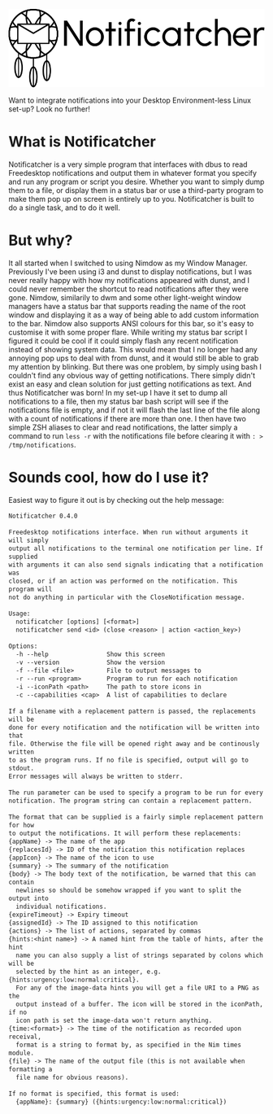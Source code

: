 ![Notificatcher logo](https://github.com/PMunch/notificatcher/blob/master/notificatcher.png)

Want to integrate notifications into your Desktop Environment-less Linux
set-up? Look no further!

# What is Notificatcher
Notificatcher is a very simple program that interfaces with dbus to read
Freedesktop notifications and output them in whatever format you specify and run
any program or script you desire.  Whether you want to simply dump them to a
file, or display them in a status bar or use a third-party program to make them
pop up on screen is entirely up to you. Notificatcher is built to do a single
task, and to do it well.

# But why?
It all started when I switched to using Nimdow as my Window Manager. Previously
I've been using i3 and dunst to display notifications, but I was never really
happy with how my notifications appeared with dunst, and I could never remember
the shortcut to read notifications after they were gone. Nimdow, similarily to
dwm and some other light-weight window managers have a status bar that supports
reading the name of the root window and displaying it as a way of being able
to add custom information to the bar. Nimdow also supports ANSI colours for
this bar, so it's easy to customise it with some proper flare. While writing my
status bar script I figured it could be cool if it could simply flash any
recent notification instead of showing system data. This would mean that I no
longer had any annoying pop ups to deal with from dunst, and it would still be
able to grab my attention by blinking. But there was one problem, by simply
using bash I couldn't find any obvious way of getting notifications. There
simply didn't exist an easy and clean solution for just getting notifications
as text. And thus Notificatcher was born! In my set-up I have it set to dump
all notifications to a file, then my status bar bash script will see if the
notifications file is empty, and if not it will flash the last line of the file
along with a count of notifications if there are more than one. I then have two
simple ZSH aliases to clear and read notifications, the latter simply a command
to run `less -r` with the notifications file before clearing it with
`: > /tmp/notifications`.

# Sounds cool, how do I use it?
Easiest way to figure it out is by checking out the help message:

```
Notificatcher 0.4.0

Freedesktop notifications interface. When run without arguments it will simply
output all notifications to the terminal one notification per line. If supplied
with arguments it can also send signals indicating that a notification was
closed, or if an action was performed on the notification. This program will
not do anything in particular with the CloseNotification message.

Usage:
  notificatcher [options] [<format>]
  notificatcher send <id> (close <reason> | action <action_key>)

Options:
  -h --help                Show this screen
  -v --version             Show the version
  -f --file <file>         File to output messages to
  -r --run <program>       Program to run for each notification
  -i --iconPath <path>     The path to store icons in
  -c --capabilities <cap>  A list of capabilities to declare

If a filename with a replacement pattern is passed, the replacements will be
done for every notification and the notification will be written into that
file. Otherwise the file will be opened right away and be continously written
to as the program runs. If no file is specified, output will go to stdout.
Error messages will always be written to stderr.

The run parameter can be used to specify a program to be run for every
notification. The program string can contain a replacement pattern.

The format that can be supplied is a fairly simple replacement pattern for how
to output the notifications. It will perform these replacements:
{appName} -> The name of the app
{replacesId} -> ID of the notification this notification replaces
{appIcon} -> The name of the icon to use
{summary} -> The summary of the notification
{body} -> The body text of the notification, be warned that this can contain
  newlines so should be somehow wrapped if you want to split the output into
  individual notifications.
{expireTimeout} -> Expiry timeout
{assignedId} -> The ID assigned to this notification
{actions} -> The list of actions, separated by commas
{hints:<hint name>} -> A named hint from the table of hints, after the hint
  name you can also supply a list of strings separated by colons which will be
  selected by the hint as an integer, e.g. {hints:urgency:low:normal:critical}.
  For any of the image-data hints you will get a file URI to a PNG as the
  output instead of a buffer. The icon will be stored in the iconPath, if no
  icon path is set the image-data won't return anything.
{time:<format>} -> The time of the notification as recorded upon receival,
  format is a string to format by, as specified in the Nim times module.
{file} -> The name of the output file (this is not available when formatting a
  file name for obvious reasons).

If no format is specified, this format is used:
  {appName}: {summary} ({hints:urgency:low:normal:critical})
```

